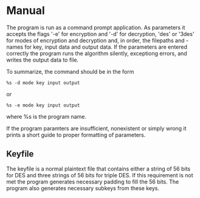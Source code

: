 Manual
======

The program is run as a command prompt application. As parameters it accepts the flags '-e' for encryption and '-d' for decryption, 'des' or '3des' for modes of encryption and decryption and, in order, the filepaths and -names for key, input data and output data. If the parameters are entered correctly the program runs the algorithm silently, exceptiong errors, and writes the output data to file.

To summarize, the command should be in the form  
```
%s -d mode key input output
```
or  
```
%s -e mode key input output
```
where %s is the program name.

If the program paramters are insufficient, nonexistent or simply wrong it prints a short guide to proper formatting of parameters.


Keyfile
-------

The keyfile is a normal plaintext file that contains either a string of 56 bits for DES and three strings of 56 bits for triple DES. If this requirement is not met the program generates necessary padding to fill the 56 bits. The program also generates necessary subkeys from these keys.
